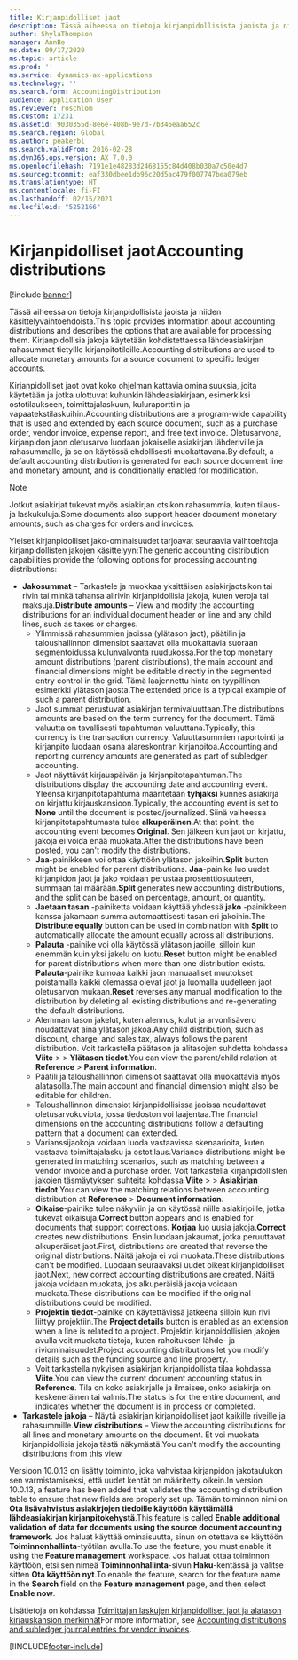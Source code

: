 ```yaml
---
title: Kirjanpidolliset jaot
description: Tässä aiheessa on tietoja kirjanpidollisista jaoista ja niiden käsittelyvaihtoehdoista.
author: ShylaThompson
manager: AnnBe
ms.date: 09/17/2020
ms.topic: article
ms.prod: ''
ms.service: dynamics-ax-applications
ms.technology: ''
ms.search.form: AccountingDistribution
audience: Application User
ms.reviewer: roschlom
ms.custom: 17231
ms.assetid: 9030355d-8e6e-408b-9e7d-7b346eaa652c
ms.search.region: Global
ms.author: peakerbl
ms.search.validFrom: 2016-02-28
ms.dyn365.ops.version: AX 7.0.0
ms.openlocfilehash: 7191e1e48283d2468155c84d408b030a7c50e4d7
ms.sourcegitcommit: eaf330dbee1db96c20d5ac479f007747bea079eb
ms.translationtype: HT
ms.contentlocale: fi-FI
ms.lasthandoff: 02/15/2021
ms.locfileid: "5252166"
---
```

# <a name="accounting-distributions"></a><span data-ttu-id="ab340-103">Kirjanpidolliset jaot</span><span class="sxs-lookup"><span data-stu-id="ab340-103">Accounting distributions</span></span>

[!include [banner](../includes/banner.md)]

<span data-ttu-id="ab340-104">Tässä aiheessa on tietoja kirjanpidollisista jaoista ja niiden käsittelyvaihtoehdoista.</span><span class="sxs-lookup"><span data-stu-id="ab340-104">This topic provides information about accounting distributions and describes the options that are available for processing them.</span></span> <span data-ttu-id="ab340-105">Kirjanpidollisia jakoja käytetään kohdistettaessa lähdeasiakirjan rahasummat tietyille kirjanpitotileille.</span><span class="sxs-lookup"><span data-stu-id="ab340-105">Accounting distributions are used to allocate monetary amounts for a source document to specific ledger accounts.</span></span> 

<span data-ttu-id="ab340-106">Kirjanpidolliset jaot ovat koko ohjelman kattavia ominaisuuksia, joita käytetään ja jotka ulottuvat kuhunkin lähdeasiakirjaan, esimerkiksi ostotilaukseen, toimittajalaskuun, kuluraporttiin ja vapaatekstilaskuihin.</span><span class="sxs-lookup"><span data-stu-id="ab340-106">Accounting distributions are a program-wide capability that is used and extended by each source document, such as a purchase order, vendor invoice, expense report, and free text invoice.</span></span> <span data-ttu-id="ab340-107">Oletusarvona, kirjanpidon jaon oletusarvo luodaan jokaiselle asiakirjan lähderiville ja rahasummalle, ja se on käytössä ehdollisesti muokattavana.</span><span class="sxs-lookup"><span data-stu-id="ab340-107">By default, a default accounting distribution is generated for each source document line and monetary amount, and is conditionally enabled for modification.</span></span> 

> [!NOTE] 
> <span data-ttu-id="ab340-108">Jotkut asiakirjat tukevat myös asiakirjan otsikon rahasummia, kuten tilaus- ja laskukuluja.</span><span class="sxs-lookup"><span data-stu-id="ab340-108">Some documents also support header document monetary amounts, such as charges for orders and invoices.</span></span> 

<span data-ttu-id="ab340-109">Yleiset kirjanpidolliset jako-ominaisuudet tarjoavat seuraavia vaihtoehtoja kirjanpidollisten jakojen käsittelyyn:</span><span class="sxs-lookup"><span data-stu-id="ab340-109">The generic accounting distribution capabilities provide the following options for processing accounting distributions:</span></span>

-   <span data-ttu-id="ab340-110">**Jakosummat** – Tarkastele ja muokkaa yksittäisen asiakirjaotsikon tai rivin tai minkä tahansa alirivin kirjanpidollisia jakoja, kuten veroja tai maksuja.</span><span class="sxs-lookup"><span data-stu-id="ab340-110">**Distribute amounts** – View and modify the accounting distributions for an individual document header or line and any child lines, such as taxes or charges.</span></span>
    -   <span data-ttu-id="ab340-111">Ylimmissä rahasummien jaoissa (ylätason jaot), päätilin ja taloushallinnon dimensiot saattavat olla muokattavia suoraan segmentoidussa kulunvalvonta ruudukossa.</span><span class="sxs-lookup"><span data-stu-id="ab340-111">For the top monetary amount distributions (parent distributions), the main account and financial dimensions might be editable directly in the segmented entry control in the grid.</span></span> <span data-ttu-id="ab340-112">Tämä laajennettu hinta on tyypillinen esimerkki ylätason jaosta.</span><span class="sxs-lookup"><span data-stu-id="ab340-112">The extended price is a typical example of such a parent distribution.</span></span>
    -   <span data-ttu-id="ab340-113">Jaot summat perustuvat asiakirjan termivaluuttaan.</span><span class="sxs-lookup"><span data-stu-id="ab340-113">The distributions amounts are based on the term currency for the document.</span></span> <span data-ttu-id="ab340-114">Tämä valuutta on tavallisesti tapahtuman valuuttana.</span><span class="sxs-lookup"><span data-stu-id="ab340-114">Typically, this currency is the transaction currency.</span></span> <span data-ttu-id="ab340-115">Valuuttasummien raportointi ja kirjanpito luodaan osana alareskontran kirjanpitoa.</span><span class="sxs-lookup"><span data-stu-id="ab340-115">Accounting and reporting currency amounts are generated as part of subledger accounting.</span></span>
    -   <span data-ttu-id="ab340-116">Jaot näyttävät kirjauspäivän ja kirjanpitotapahtuman.</span><span class="sxs-lookup"><span data-stu-id="ab340-116">The distributions display the accounting date and accounting event.</span></span> <span data-ttu-id="ab340-117">Yleensä kirjanpitotapahtuma määritetään **tyhjäksi** kunnes asiakirja on kirjattu kirjauskansioon.</span><span class="sxs-lookup"><span data-stu-id="ab340-117">Typically, the accounting event is set to **None** until the document is posted/journalized.</span></span> <span data-ttu-id="ab340-118">Siinä vaiheessa kirjanpitotapahtumasta tulee **alkuperäinen**.</span><span class="sxs-lookup"><span data-stu-id="ab340-118">At that point, the accounting event becomes **Original**.</span></span> <span data-ttu-id="ab340-119">Sen jälkeen kun jaot on kirjattu, jakoja ei voida enää muokata.</span><span class="sxs-lookup"><span data-stu-id="ab340-119">After the distributions have been posted, you can't modify the distributions.</span></span>
    -   <span data-ttu-id="ab340-120">**Jaa**-painikkeen voi ottaa käyttöön ylätason jakoihin.</span><span class="sxs-lookup"><span data-stu-id="ab340-120">**Split** button might be enabled for parent distributions.</span></span> <span data-ttu-id="ab340-121">**Jaa**-painike luo uudet kirjanpidon jaot ja jako voidaan perustaa prosenttiosuuteen, summaan tai määrään.</span><span class="sxs-lookup"><span data-stu-id="ab340-121">**Split** generates new accounting distributions, and the split can be based on percentage, amount, or quantity.</span></span>
    -   <span data-ttu-id="ab340-122">**Jaetaan tasan** -painiketta voidaan käyttää yhdessä **jako** -painikkeen kanssa jakamaan summa automaattisesti tasan eri jakoihin.</span><span class="sxs-lookup"><span data-stu-id="ab340-122">The **Distribute equally** button can be used in combination with **Split** to automatically allocate the amount equally across all distributions.</span></span>
    -   <span data-ttu-id="ab340-123">**Palauta** -painike voi olla käytössä ylätason jaoille, silloin kun enemmän kuin yksi jakelu on luotu.</span><span class="sxs-lookup"><span data-stu-id="ab340-123">**Reset** button might be enabled for parent distributions when more than one distribution exists.</span></span> <span data-ttu-id="ab340-124">**Palauta**-painike kumoaa kaikki jaon manuaaliset muutokset poistamalla kaikki olemassa olevat jaot ja luomalla uudelleen jaot oletusarvon mukaan.</span><span class="sxs-lookup"><span data-stu-id="ab340-124">**Reset** reverses any manual modification to the distribution by deleting all existing distributions and re-generating the default distributions.</span></span>
    -   <span data-ttu-id="ab340-125">Alemman tason jakelut, kuten alennus, kulut ja arvonlisävero noudattavat aina ylätason jakoa.</span><span class="sxs-lookup"><span data-stu-id="ab340-125">Any child distribution, such as discount, charge, and sales tax, always follows the parent distribution.</span></span> <span data-ttu-id="ab340-126">Voit tarkastella päätason ja alitasojen suhdetta kohdassa **Viite** &gt; > **Ylätason tiedot**.</span><span class="sxs-lookup"><span data-stu-id="ab340-126">You can view the parent/child relation at **Reference** &gt; **Parent information**.</span></span>
    -   <span data-ttu-id="ab340-127">Päätili ja taloushallinnon dimensiot saattavat olla muokattavia myös alatasolla.</span><span class="sxs-lookup"><span data-stu-id="ab340-127">The main account and financial dimension might also be editable for children.</span></span>
    -   <span data-ttu-id="ab340-128">Taloushallinnon dimensiot kirjanpidollisissa jaoissa noudattavat oletusarvokuviota, jossa tiedoston voi laajentaa.</span><span class="sxs-lookup"><span data-stu-id="ab340-128">The financial dimensions on the accounting distributions follow a defaulting pattern that a document can extended.</span></span>
    -   <span data-ttu-id="ab340-129">Varianssijaokoja voidaan luoda vastaavissa skenaarioita, kuten vastaava toimittajalasku ja ostotilaus.</span><span class="sxs-lookup"><span data-stu-id="ab340-129">Variance distributions might be generated in matching scenarios, such as matching between a vendor invoice and a purchase order.</span></span> <span data-ttu-id="ab340-130">Voit tarkastella kirjanpidollisten jakojen täsmäytyksen suhteita kohdassa **Viite** > &gt; **Asiakirjan tiedot**.</span><span class="sxs-lookup"><span data-stu-id="ab340-130">You can view the matching relations between accounting distribution at **Reference** &gt; **Document information**.</span></span>
    -   <span data-ttu-id="ab340-131">**Oikaise**-painike tulee näkyviin ja on käytössä niille asiakirjoille, jotka tukevat oikaisuja.</span><span class="sxs-lookup"><span data-stu-id="ab340-131">**Correct** button appears and is enabled for documents that support corrections.</span></span> <span data-ttu-id="ab340-132">**Korjaa** luo uusia jakoja.</span><span class="sxs-lookup"><span data-stu-id="ab340-132">**Correct** creates new distributions.</span></span> <span data-ttu-id="ab340-133">Ensin luodaan jakaumat, jotka peruuttavat alkuperäiset jaot.</span><span class="sxs-lookup"><span data-stu-id="ab340-133">First, distributions are created that reverse the original distributions.</span></span> <span data-ttu-id="ab340-134">Näitä jakoja ei voi muokata.</span><span class="sxs-lookup"><span data-stu-id="ab340-134">These distributions can't be modified.</span></span> <span data-ttu-id="ab340-135">Luodaan seuraavaksi uudet oikeat kirjanpidolliset jaot.</span><span class="sxs-lookup"><span data-stu-id="ab340-135">Next, new correct accounting distributions are created.</span></span> <span data-ttu-id="ab340-136">Näitä jakoja voidaan muokata, jos alkuperäisiä jakoja voidaan muokata.</span><span class="sxs-lookup"><span data-stu-id="ab340-136">These distributions can be modified if the original distributions could be modified.</span></span>
    -   <span data-ttu-id="ab340-137">**Projektin tiedot**-painike on käytettävissä jatkeena silloin kun rivi liittyy projektiin.</span><span class="sxs-lookup"><span data-stu-id="ab340-137">The **Project details** button is enabled as an extension when a line is related to a project.</span></span> <span data-ttu-id="ab340-138">Projektin kirjanpidollisien jakojen avulla voit muokata tietoja, kuten rahoituksen lähde- ja riviominaisuudet.</span><span class="sxs-lookup"><span data-stu-id="ab340-138">Project accounting distributions let you modify details such as the funding source and line property.</span></span>
    -   <span data-ttu-id="ab340-139">Voit tarkastella nykyisen asiakirjan kirjanpidollista tilaa kohdassa **Viite**.</span><span class="sxs-lookup"><span data-stu-id="ab340-139">You can view the current document accounting status in **Reference**.</span></span> <span data-ttu-id="ab340-140">Tila on koko asiakirjalle ja ilmaisee, onko asiakirja on keskeneräinen tai valmis.</span><span class="sxs-lookup"><span data-stu-id="ab340-140">The status is for the entire document, and indicates whether the document is in process or completed.</span></span>
-   <span data-ttu-id="ab340-141">**Tarkastele jakoja** – Näytä asiakirjan kirjanpidolliset jaot kaikille riveille ja rahasummille.</span><span class="sxs-lookup"><span data-stu-id="ab340-141">**View distributions** – View the accounting distributions for all lines and monetary amounts on the document.</span></span> <span data-ttu-id="ab340-142">Et voi muokata kirjanpidollisia jakoja tästä näkymästä.</span><span class="sxs-lookup"><span data-stu-id="ab340-142">You can't modify the accounting distributions from this view.</span></span>

<span data-ttu-id="ab340-143">Versioon 10.0.13 on lisätty toiminto, joka vahvistaa kirjanpidon jakotaulukon sen varmistamiseksi, että uudet kentät on määritetty oikein.</span><span class="sxs-lookup"><span data-stu-id="ab340-143">In version 10.0.13, a feature has been added that validates the accounting distribution table to ensure that new fields are properly set up.</span></span> <span data-ttu-id="ab340-144">Tämän toiminnon nimi on **Ota lisävahvistus asiakirjojen tiedoille käyttöön käyttämällä lähdeasiakirjan kirjanpitokehystä**.</span><span class="sxs-lookup"><span data-stu-id="ab340-144">This feature is called **Enable additional validation of data for documents using the source document accounting framework**.</span></span> <span data-ttu-id="ab340-145">Jos haluat käyttää ominaisuutta, sinun on otettava se käyttöön **Toiminnonhallinta**-työtilan avulla.</span><span class="sxs-lookup"><span data-stu-id="ab340-145">To use the feature, you must enable it using the **Feature management** workspace.</span></span> <span data-ttu-id="ab340-146">Jos haluat ottaa toiminnon käyttöön, etsi sen nimeä **Toiminnonhallinta**-sivun **Haku**-kentässä ja valitse sitten **Ota käyttöön nyt**.</span><span class="sxs-lookup"><span data-stu-id="ab340-146">To enable the feature, search for the feature name in the **Search** field on the **Feature management** page, and then select **Enable now**.</span></span>

<span data-ttu-id="ab340-147">Lisätietoja on kohdassa [Toimittajan laskujen kirjanpidolliset jaot ja alatason kirjauskansion merkinnät](accounting-distributions-subledger-journal-entries-vendor-invoices.md)</span><span class="sxs-lookup"><span data-stu-id="ab340-147">For more information, see [Accounting distributions and subledger journal entries for vendor invoices](accounting-distributions-subledger-journal-entries-vendor-invoices.md).</span></span>


[!INCLUDE[footer-include](../../includes/footer-banner.md)]